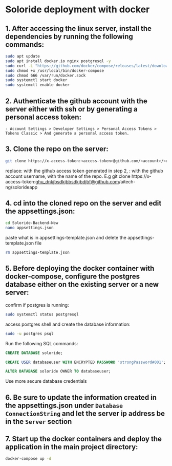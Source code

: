 # Soloride deployment with docker

## 1. After accessing the linux server, install the dependencies by running the following commands:

```bash
sudo apt update
sudo apt install docker.io nginx postgresql -y
sudo curl -L "https://github.com/docker/compose/releases/latest/download/docker-compose-$(uname -s)-$(uname -m)" -o /usr/local/bin/docker-compose
sudo chmod +x /usr/local/bin/docker-compose
sudo chmod 666 /var/run/docker.sock
sudo systemctl start docker
sudo systemctl enable docker
```

## 2. Authenticate the github account with the server either with ssh or by generating a personal access token:

    - Account Settings > Developer Settings > Personal Access Tokens > Tokens Classic > And generate a personal access token.

## 3. Clone the repo on the server:

```bash
git clone https://x-access-token:<access-token>@github.com/<account>/<repo>
```

replace: <access-token> with the github access token generated in step 2, <account>: with the github account username, <repo> with the name of the repo. E.g git clone https://x-access-token:ghu_dnkjbsdkjbbsdkjbdjbf@github.com/aitech-ng/solorideapp


## 4. cd into the cloned repo on the server and edit the appsettings.json:

```bash
cd Soloride-Backend-New
nano appsettings.json
```

paste what is in appsettings-template.json and delete the appsettings-template.json file

```bash
rm appsettings-template.json
```

## 5. Before deploying the docker container with docker-compose, configure the postgres database either on the existing server or a new server:

confirm if postgres is running:

```bash
sudo systemctl status postgresql
```

access postgres shell and create the database information:

```bash
sudo -u postgres psql
```

Run the following SQL commands:

```sql
CREATE DATABASE soloride;

CREATE USER databaseuser WITH ENCRYPTED PASSWORD 'strongPassword#001';

ALTER DATABASE soloride OWNER TO databaseuser;
```

Use more secure database credentials

## 6. Be sure to update the information created in the appsettings.json under `Database ConnectionString` and let the server ip address be in the `Server` section

## 7. Start up the docker containers and deploy the application in the main project directory:

```bash
docker-compose up -d
```
